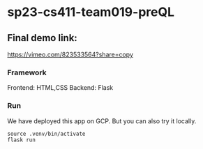 # sp23-cs411-team019-preQL



## Final demo link:
https://vimeo.com/823533564?share=copy

### Framework
Frontend: HTML,CSS
Backend: Flask

### Run
We have deployed this app on GCP. But you can also try it locally.
```
source .venv/bin/activate
flask run
```

